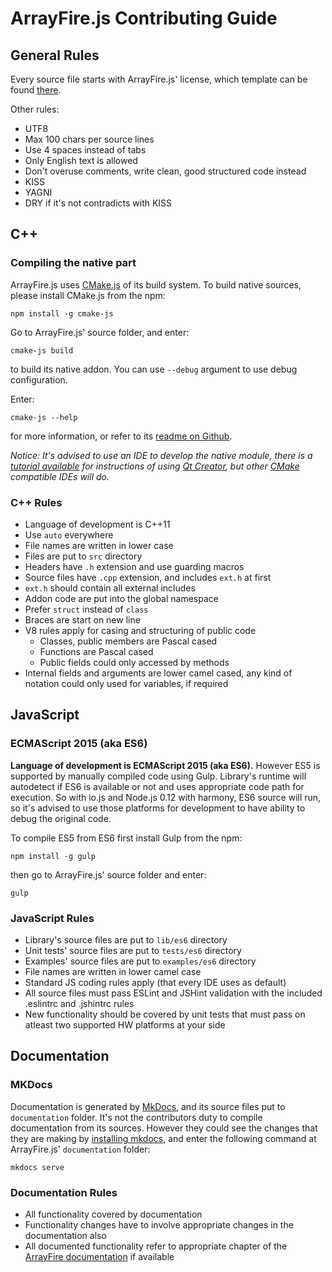 # ArrayFire.js Contributing Guide

## General Rules

Every source file starts with ArrayFire.js' license, which template can be found [there](https://github.com/arrayfire/arrayfire_js/blob/master/LICENSE).

Other rules:

- UTF8
- Max 100 chars per source lines
- Use 4 spaces instead of tabs
- Only English text is allowed
- Don't overuse comments, write clean, good structured code instead
- KISS
- YAGNI
- DRY if it's not contradicts with KISS

## C++

### Compiling the native part

ArrayFire.js uses [CMake.js](https://www.npmjs.com/package/cmake-js) of its build system. To build native sources, please install CMake.js from the npm:

```
npm install -g cmake-js
```

Go to ArrayFire.js' source folder, and enter:

```
cmake-js build
```

to build its native addon. You can use `--debug` argument to use debug configuration. 

Enter:

```
cmake-js --help
```

for more information, or refer to its [readme on Github](https://github.com/unbornchikken/cmake-js/blob/master/README.md).

*Notice: It's advised to use an IDE to develop the native module, there is a [tutorial available](https://github.com/unbornchikken/cmake-js/wiki/TUTORIAL-02-Creating-CMake.js-based-native-addons-with-QT-Creator) for instructions of using [Qt Creator](https://www.qt.io/download-open-source/), but other [CMake](http://cmake.org) compatible IDEs will do.*

### C++ Rules

- Language of development is C++11
- Use `auto` everywhere
- File names are written in lower case
- Files are put to `src` directory
- Headers have `.h` extension and use guarding macros
- Source files have `.cpp` extension, and includes `ext.h` at first
- `ext.h` should contain all external includes
- Addon code are put into the global namespace
- Prefer `struct` instead of `class`
- Braces are start on new line
- V8 rules apply for casing and structuring of public code
	- Classes, public members are Pascal cased
	- Functions are Pascal cased
	- Public fields could only accessed by methods
- Internal fields and arguments are lower camel cased, any kind of notation could only used for variables, if required

## JavaScript

### ECMAScript 2015 (aka ES6)

**Language of development is ECMAScript 2015 (aka ES6).** However ES5 is supported by manually compiled code using Gulp. Library's runtime will autodetect if ES6 is available or not and uses appropriate code path for execution. So with io.js and Node.js 0.12 with harmony, ES6 source will run, so it's advised to use those platforms for development to have ability to debug the original code.

To compile ES5 from ES6 first install Gulp from the npm:

```
npm install -g gulp
```

then go to ArrayFire.js' source folder and enter:

```
gulp
```

### JavaScript Rules

- Library's source files are put to `lib/es6` directory
- Unit tests' source files are put to `tests/es6` directory
- Examples' source files are put to `examples/es6` directory
- File names are written in lower camel case
- Standard JS coding rules apply (that every IDE uses as default)
- All source files must pass ESLint and JSHint validation with the included .eslintrc and .jshintrc rules
- New functionality should be covered by unit tests that must pass on atleast two supported HW platforms at your side

## Documentation

### MKDocs

Documentation is generated by [MkDocs](http://www.mkdocs.org/), and its source files put to `documentation` folder. It's not the contributors duty to compile documentation from its sources. However they could see the changes that they are making by [installing mkdocs](http://www.mkdocs.org/#installation), and enter the following command at ArrayFire.js' `documentation` folder:

```
mkdocs serve
```

### Documentation Rules

- All functionality covered by documentation
- Functionality changes have to involve appropriate changes in the documentation also
- All documented functionality refer to appropriate chapter of the [ArrayFire documentation](http://www.arrayfire.com/docs/index.htm) if available
